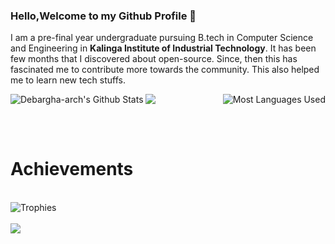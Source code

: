 ### Hello,Welcome to my Github Profile 👋

I am a pre-final year undergraduate pursuing B.tech in Computer Science and Engineering in <b>Kalinga Institute of Industrial Technology</b>. It has been few months that I discovered about open-source. Since, then this has fascinated me to contribute more towards the community. This also helped me to learn new tech stuffs. 

<img align="left" alt="Debargha-arch's Github Stats" src="https://github-readme-stats.vercel.app/api?username=Debargha-arch&show_icons=true&theme=tokyonight" />

<img align="right" alt="Most Languages Used" src="https://github-readme-stats.vercel.app/api/top-langs/?username=Debargha-arch&theme=yeblu" />
<img src="https://github-readme-streak-stats.herokuapp.com/?user=Debargha-arch&theme=nightowl&currStreakNum=2FD3EB&fire=pink&sideLabels=F00" />

<br><br>
# Achievements
<br />
<img align="bottom" alt="Trophies" src="https://github-profile-trophy.vercel.app/?username=Debargha-arch" />
<br><br>
<img src="https://komarev.com/ghpvc/?username=Debargha-arch&label=PROFILE+VISITS" />

